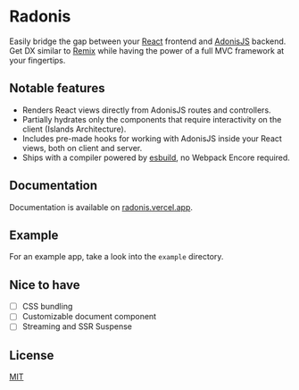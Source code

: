 # Radonis

Easily bridge the gap between your [React](https://reactjs.org/) frontend and [AdonisJS](https://adonisjs.com/) backend.
Get DX similar to [Remix](https://remix.run/) while having the power of a full MVC framework at your fingertips.

## Notable features

- Renders React views directly from AdonisJS routes and controllers.
- Partially hydrates only the components that require interactivity on the client (Islands Architecture).
- Includes pre-made hooks for working with AdonisJS inside your React views, both on client and server.
- Ships with a compiler powered by [esbuild](https://esbuild.github.io/), no Webpack Encore required.

## Documentation

Documentation is available on [radonis.vercel.app](https://radonis.vercel.app/).

## Example

For an example app, take a look into the `example` directory.

## Nice to have

- [ ] CSS bundling
- [ ] Customizable document component
- [ ] Streaming and SSR Suspense

## License

[MIT](LICENSE)
